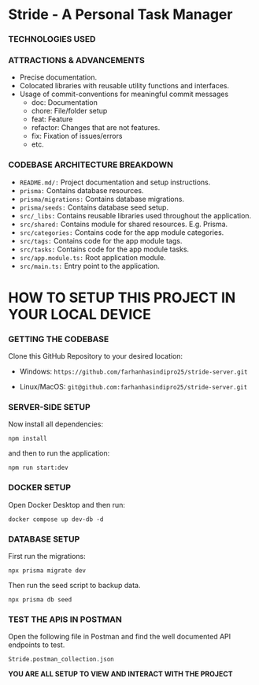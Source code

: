 # Stride - A Personal Task Manager

### TECHNOLOGIES USED


### ATTRACTIONS & ADVANCEMENTS

- Precise documentation.
- Colocated libraries with reusable utility functions and interfaces.
- Usage of commit-conventions for meaningful commit messages
  - doc: Documentation
  - chore: File/folder setup
  - feat: Feature
  - refactor: Changes that are not features.
  - fix: Fixation of issues/errors
  - etc.

### CODEBASE ARCHITECTURE BREAKDOWN

- `README.md/:` Project documentation and setup instructions.
- `prisma:` Contains database resources.
- `prisma/migrations:` Contains database migrations.
- `prisma/seeds:` Contains database seed setup.
- `src/_libs:` Contains reusable libraries used throughout the application.
- `src/shared:` Contains module for shared resources. E.g. Prisma.
- `src/categories:` Contains code for the app module categories.
- `src/tags:` Contains code for the app module tags.
- `src/tasks:` Contains code for the app module tasks.
- `src/app.module.ts:` Root application module.
- `src/main.ts:` Entry point to the application.

# HOW TO SETUP THIS PROJECT IN YOUR LOCAL DEVICE

### GETTING THE CODEBASE

Clone this GitHub Repository to your desired location:

 - Windows: `https://github.com/farhanhasindipro25/stride-server.git`

 - Linux/MacOS: `git@github.com:farhanhasindipro25/stride-server.git`


### SERVER-SIDE SETUP

Now install all dependencies:

`npm install`

and then to run the application:

`npm run start:dev`

### DOCKER SETUP

Open Docker Desktop and then run:

`docker compose up dev-db -d`

### DATABASE SETUP

First run the migrations:

`npx prisma migrate dev`

Then run the seed script to backup data.

`npx prisma db seed`

### TEST THE APIS IN POSTMAN

Open the following file in Postman and find the well documented API endpoints to test.

`Stride.postman_collection.json`


**YOU ARE ALL SETUP TO VIEW AND INTERACT WITH THE PROJECT**
